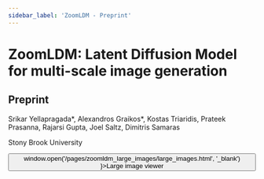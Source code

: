 ```yaml
---
sidebar_label: 'ZoomLDM - Preprint'
---
```


# ZoomLDM: Latent Diffusion Model for multi-scale image generation

<div class="container mt-5">
    <div class="card bg-light"> 
        <div class="card-body justify-content-center">
            <h2 class="card-title text-center">Preprint</h2>
            <p class="card-text text-center">Srikar Yellapragada*, Alexandros Graikos*, Kostas Triaridis, Prateek Prasanna, Rajarsi Gupta, Joel Saltz, Dimitris Samaras</p>
            <p class="card-text text-center">Stony Brook University</p>
            <div class="d-flex justify-content-center">
                <button class="paper_button" onClick={() => window.open('/pages/zoomldm_large_images/large_images.html', '_blank') }>Large image viewer</button> 
            </div>
        </div>
    </div>
</div>



